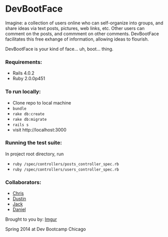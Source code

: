 # DevBootFace

Imagine: a collection of users online who can self-organize into groups, and share ideas via text posts, pictures, web links, etc. Other users can comment on the posts, and commment on other comments. DevBootFace facilitates this free exhange of information, allowing ideas to flourish.

DevBootFace is your kind of face... uh, boot... thing.

### Requirements:
- Rails 4.0.2
- Ruby 2.0.0p451

### To run locally:
- Clone repo to local machine
- `bundle`
- `rake db:create`
- `rake db:migrate`
- `rails s`
- visit http://localhost:3000

### Running the test suite:
In project root directory, run
- `ruby /spec/controllers/posts_controller_spec.rb`
- `ruby /spec/controllers/users_controller_spec.rb`

### Collaborators:
- [Chris](https://github.com/cprater)
- [Dustin](https://github.com/dustincfox)
- [Jack](https://github.com/jdubnicek)
- [Daniel](https://github.com/dandydanny)

Brought to you by:
[Imgur](http://i.imgur.com/GContTH.png)

Spring 2014 at Dev Bootcamp Chicago

